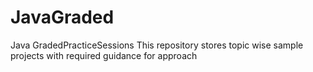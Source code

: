 # JavaGraded
Java GradedPracticeSessions
This repository stores topic wise sample projects with required guidance for approach

